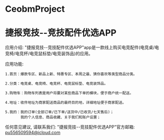 # CeobmProject
# 捷报竞技--竞技配件优选APP

  应用介绍: "捷报竞技--竞技配件优选APP"app是一款线上购买电竞配件(电竞桌/电竞椅/电竞杯/电竞鼠标垫/电竞装饰品)的应用。

  应用功能: 

    1.首页：爆款专区、新品上新、特惠专区、本周之最、猜你喜欢等类型商品分类。
    
    2.分类：电竞桌、电竞椅、电竞杯、电竞鼠标垫、电竞装饰品。

    3.购物车：购物车列表是用户将要对某些商品下单的模块，便于商户统一配送。
        
    4.地址：收件地址为商家配送商品的最终目的地，详细地址便于商家配送。
        
    5.我的：我的订单(全部订单/已下单/送货中/已收货/七天售后)；
           我的个人信息、商品收藏、关于我们和账户设置；
      
  任何意见建议, 请联系我们: 
  "捷报竞技--竞技配件优选APP"官方邮箱: pu556509594@icloud.com
